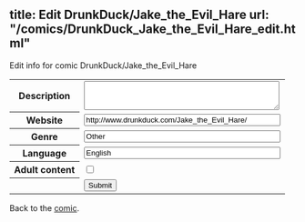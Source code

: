 title: Edit DrunkDuck/Jake_the_Evil_Hare
url: "/comics/DrunkDuck_Jake_the_Evil_Hare_edit.html"
---
Edit info for comic DrunkDuck/Jake_the_Evil_Hare

<form name="comic" action="http://gaepostmail.appspot.com/comic/" method="post">
<table class="comicinfo">
<tr>
<th>Description</th><td><textarea name="description" cols="40" rows="3"></textarea></td>
</tr>
<tr>
<th>Website</th><td><input type="text" name="url" value="http://www.drunkduck.com/Jake_the_Evil_Hare/" size="40"/></td>
</tr>
<tr>
<th>Genre</th><td><input type="text" name="genre" value="Other" size="40"/></td>
</tr>
<tr>
<th>Language</th><td><input type="text" name="language" value="English" size="40"/></td>
</tr>
<tr>
<th>Adult content</th><td><input type="checkbox" name="adult" value="adult" /></td>
</tr>
<tr>
<th></th><td>
<input type="hidden" name="comic" value="DrunkDuck_Jake_the_Evil_Hare" />
<input type="submit" name="submit" value="Submit" />
</td>
</tr>
</table>
</form>

Back to the [comic](DrunkDuck_Jake_the_Evil_Hare.html).
